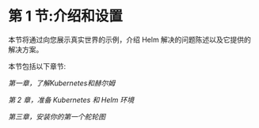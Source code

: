 # 第 1 节:介绍和设置

本节将通过向您展示真实世界的示例，介绍 Helm 解决的问题陈述以及它提供的解决方案。

本节包括以下章节:

*第一章，了解Kubernetes和赫尔姆*

*第 2 章，准备 Kubernetes 和 Helm 环境*

*第三章，安装你的第一个舵轮图*